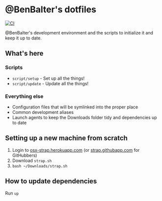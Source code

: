 # @BenBalter's dotfiles

[![CI](https://github.com/benbalter/dotfiles/actions/workflows/ci.yml/badge.svg)](https://github.com/benbalter/dotfiles/actions/workflows/ci.yml)

@BenBalter's development environment and the scripts to initialize it and keep it up to date.

## What's here

### Scripts

* `script/setup` - Set up all the things!
* `script/update` - Update all the things!

### Everything else

* Configuration files that will be symlinked into the proper place
* Common development aliases
* Launch agents to keep the Downloads folder tidy and dependencies up to date

## Setting up a new machine from scratch

1. Login to [osx-strap.herokuapp.com](https://osx-strap.herokuapp.com/) (or [strap.githubapp.com](https://strap.githubapp.com) for GitHubbers)
2. Download `strap.sh`
3. `bash ~/Downloads/strap.sh`

## How to update dependencies

Run `up`
